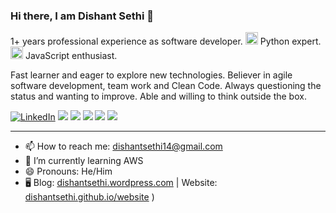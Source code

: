 ### Hi there, I am Dishant Sethi 👋

1+ years professional experience as software developer. <img src="https://images.ctfassets.net/3prze68gbwl1/asset-17suaysk1qa1jhl/d276861783e0ab0ffab32afcdc84d597/python-socket-programming.jpg" alt="" height="20"> Python expert. <img src="https://miro.medium.com/max/720/1*LjR0UrFB2a__5h1DWqzstA.png" alt="" height="20"> JavaScript enthusiast.

Fast learner and eager to explore new technologies. Believer in agile software development, team work and Clean Code. Always questioning the status and wanting to improve. Able and willing to think outside the box.

<!-- https://github-readme-stats.vercel.app/api?username=DennisHartrampf&show_icons=true -->
<p>
  <a href="https://www.linkedin.com/in/dishantsethi/"><img src="https://img.shields.io/badge/LinkedIn--_.svg?style=social&logo=linkedin" alt="LinkedIn"></a>
  <a href="#"><img src="https://img.shields.io/badge/Python-Expert-_.svg?logo=python"></a>
  <a href="#"><img src="https://img.shields.io/badge/Vue-Enthusiast-_.svg?logo=vue"></a>
  <a href="#"><img src="https://img.shields.io/badge/React-Enthusiast-_.svg?logo=react"></a>
  <a href="#"><img src="https://img.shields.io/badge/AWS-Learner-_.svg?logo=aws"></a>
  <a href="#"><img src="https://img.shields.io/badge/Clean%20Code-Evangelist-_.svg"></a>
</p>

<hr>

- 📫 How to reach me: dishantsethi14@gmail.com 
- 🌱 I’m currently learning AWS
- 😄 Pronouns: He/Him
- 🖥️ Blog: [dishantsethi.wordpress.com](https://dishantsethi.wordpress.com/) | Website: [dishantsethi.github.io/website](https://dishantsethi.github.io/website) )

<!--
**dishantsethi/dishantsethi** is a ✨ _special_ ✨ repository because its `README.md` (this file) appears on your GitHub profile.

Here are some ideas to get you started:

- 🔭 I’m currently working on ...
- 🌱 I’m currently learning ...
- 👯 I’m looking to collaborate on ...
- 🤔 I’m looking for help with ...
- 💬 Ask me about ...
- 📫 How to reach me: ...
- 😄 Pronouns: ...
- ⚡ Fun fact: ...
-->
